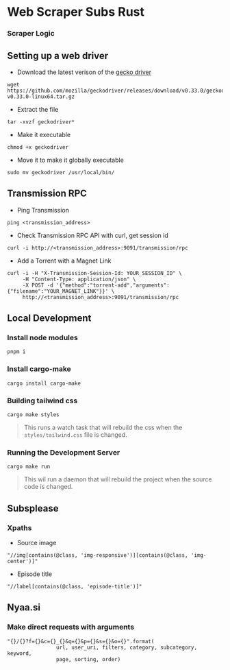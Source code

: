 # Web Scraper Subs Rust

### Scraper Logic

## Setting up a web driver
- Download the latest verison of the [gecko driver](https://github.com/mozilla/geckodriver/releases)
```shell
wget https://github.com/mozilla/geckodriver/releases/download/v0.33.0/geckodriver-v0.33.0-linux64.tar.gz
```
- Extract the file
```shell
tar -xvzf geckodriver*
```
- Make it executable
```shell
chmod +x geckodriver
```
- Move it to make it globally executable
```shell
sudo mv geckodriver /usr/local/bin/
```

## Transmission RPC
- Ping Transmission
```shell
ping <transmission_address>
```
- Check Transmission RPC API with curl, get session id
```shell
curl -i http://<transmission_address>:9091/transmission/rpc
```
- Add a Torrent with a Magnet Link
```shell
curl -i -H "X-Transmission-Session-Id: YOUR_SESSION_ID" \
     -H "Content-Type: application/json" \
     -X POST -d '{"method":"torrent-add","arguments":{"filename":"YOUR_MAGNET_LINK"}}' \
     http://<transmission_address>:9091/transmission/rpc
```

## Local Development

### Install node modules
```shell
pnpm i
```

### Install cargo-make
```shell
cargo install cargo-make
```

### Building tailwind css
```shell
cargo make styles
```
> This runs a watch task that will rebuild the css when the `styles/tailwind.css` file is changed.

### Running the Development Server
```shell
cargo make run
```
> This wil run a daemon that will rebuild the project when the source code is changed.

## Subsplease

### Xpaths

- Source image
```shell
"//img[contains(@class, 'img-responsive')][contains(@class, 'img-center')]"
```
- Episode title
```
"//label[contains(@class, 'episode-title')]"
```

## Nyaa.si

### Make direct requests with arguments
```shell
"{}/{}?f={}&c={}_{}&q={}&p={}&s={}&o={}".format(
                url, user_uri, filters, category, subcategory, keyword,
                page, sorting, order)
```



